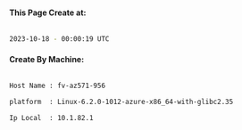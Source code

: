 
   
#### This Page Create at:

```bash

2023-10-18 - 00:00:19 UTC

```

#### Create By Machine:

```bash

Host Name : fv-az571-956

platform  : Linux-6.2.0-1012-azure-x86_64-with-glibc2.35

Ip Local  : 10.1.82.1

```

